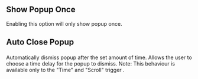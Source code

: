 
## Show Popup Once
Enabling this option will only show popup once.
      
## Auto Close Popup</p>
Automatically dismiss popup after the set amount of time. Allows the user to choose a time delay for the popup to dismiss.
    Note: This behaviour is available only to the "Time" and "Scroll" trigger .
      
    